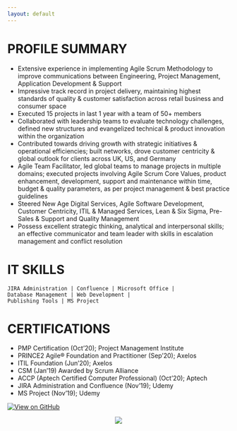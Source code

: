 ```yaml
---
layout: default
---
```

# PROFILE SUMMARY
* Extensive experience in implementing Agile Scrum Methodology to improve communications between Engineering, Project Management, Application Development & Support
* Impressive track record in project delivery, maintaining highest standards of quality & customer satisfaction across retail business and consumer space
* Executed 15 projects in last 1 year with a team of 50+ members
* Collaborated with leadership teams to evaluate technology challenges, defined new structures and evangelized technical & product innovation within the organization
* Contributed towards driving growth with strategic initiatives & operational efficiencies; built networks, drove customer centricity & global outlook for clients across UK, US, and Germany
* Agile Team Facilitator, led global teams to manage projects in multiple domains; executed projects involving Agile Scrum Core Values, product enhancement, development, support and maintenance within time, budget & quality parameters, as per project management & best practice guidelines
* Steered New Age Digital Services, Agile Software Development, Customer Centricity, ITIL & Managed Services, Lean & Six Sigma, Pre-Sales & Support and Quality Management
* Possess excellent strategic thinking, analytical and interpersonal skills; an effective communicator and team leader with skills in escalation management and conflict resolution

# IT SKILLS
    JIRA Administration | Confluence | Microsoft Office |
    Database Management | Web Development |
    Publishing Tools | MS Project

# CERTIFICATIONS
* PMP Certification (Oct’20); Project Management Institute
* PRINCE2 Agile® Foundation and Practitioner (Sep’20); Axelos
* ITIL Foundation (Jun’20); Axelos
* CSM (Jan’19) Awarded by Scrum Alliance
* ACCP (Aptech Certified Computer Professional) (Oct’20); Aptech
* JIRA Administration and Confluence (Nov’19); Udemy
* MS Project (Nov’19); Udemy

[![View on GitHub](https://img.shields.io/badge/GitHub-View_on_GitHub-blue?logo=GitHub)](https://github.com/sajankedia/fraud_detection)

<center><img src="images/fraud_detection.jpg"/></center>

